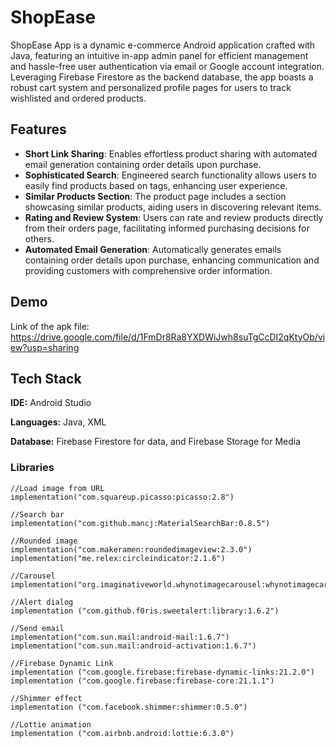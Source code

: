
# ShopEase

ShopEase App is a dynamic e-commerce Android application crafted with Java, featuring an intuitive in-app admin panel for efficient management and hassle-free user authentication via email or Google account integration. Leveraging Firebase Firestore as the backend database, the app boasts a robust cart system and personalized profile pages for users to track wishlisted and ordered products. 


## Features

- **Short Link Sharing**: Enables effortless product sharing with automated email generation containing order details upon purchase.
- **Sophisticated Search**: Engineered search functionality allows users to easily find products based on tags, enhancing user experience.
- **Similar Products Section**: The product page includes a section showcasing similar products, aiding users in discovering relevant items.
- **Rating and Review System**: Users can rate and review products directly from their orders page, facilitating informed purchasing decisions for others.
- **Automated Email Generation**: Automatically generates emails containing order details upon purchase, enhancing communication and providing customers with comprehensive order information.

## Demo

Link of the apk file:
https://drive.google.com/file/d/1FmDr8Ra8YXDWiJwh8suTgCcDI2qKtyOb/view?usp=sharing
## Tech Stack

**IDE:** Android Studio

**Languages:** Java, XML

**Database:** Firebase Firestore for data, and Firebase Storage for Media

### Libraries
    //Load image from URL
    implementation("com.squareup.picasso:picasso:2.8")
    
    //Search bar
    implementation("com.github.mancj:MaterialSearchBar:0.8.5")

    //Rounded image
    implementation("com.makeramen:roundedimageview:2.3.0")
    implementation("me.relex:circleindicator:2.1.6")

    //Carousel
    implementation("org.imaginativeworld.whynotimagecarousel:whynotimagecarousel:2.1.0")

    //Alert dialog
    implementation ("com.github.f0ris.sweetalert:library:1.6.2")

    //Send email
    implementation("com.sun.mail:android-mail:1.6.7")
    implementation("com.sun.mail:android-activation:1.6.7")

    //Firebase Dynamic Link
    implementation ("com.google.firebase:firebase-dynamic-links:21.2.0")
    implementation ("com.google.firebase:firebase-core:21.1.1")

    //Shimmer effect
    implementation ("com.facebook.shimmer:shimmer:0.5.0")

    //Lottie animation
    implementation ("com.airbnb.android:lottie:6.3.0")
